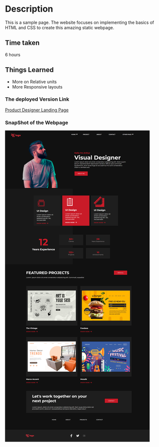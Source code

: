 # Description
This is a sample page. The website focuses on implementing the basics of HTML and CSS to create this amazing static webpage.

## Time taken

6 hours 

## Things Learned

- More on Relative units
- More Responsive layouts

### The deployed Version Link

[Product Designer Landing Page](https://productdesignlp.netlify.app/)

### SnapShot of the Webpage

![Dance Page](./15.png)